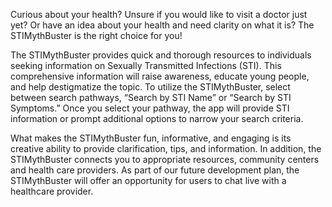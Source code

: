 Curious about your health? Unsure if you would like to visit a doctor just yet? Or have an idea about your health and need clarity on what it is? The STIMythBuster is the right choice for you! 

The STIMythBuster provides quick and thorough resources to individuals seeking information on Sexually Transmitted Infections (STI). This comprehensive information will raise awareness, educate young people, and help destigmatize the topic. To utilize the STIMythBuster, select between search pathways, “Search by STI Name” or “Search by STI Symptoms.” Once you select your pathway, the app will provide STI information or prompt additional options to narrow your search criteria.  

What makes the STIMythBuster fun, informative, and engaging is its creative ability to provide clarification, tips, and information. In addition, the STIMythBuster connects you to appropriate resources, community centers and health care providers. As part of our future development plan, the STIMythBuster will offer an opportunity for users to chat live with a healthcare provider. 

 
